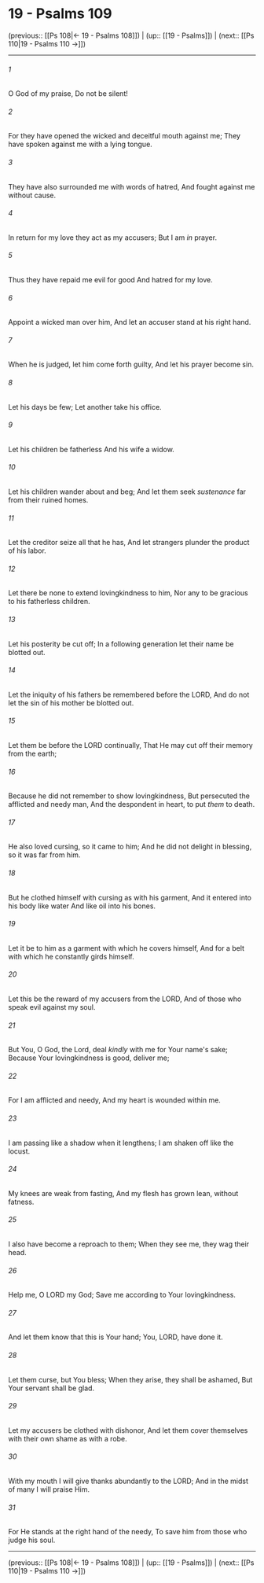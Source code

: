 # 19 - Psalms 109

(previous:: [[Ps 108|← 19 - Psalms 108]]) | (up:: [[19 - Psalms]]) | (next:: [[Ps 110|19 - Psalms 110 →]])

***


###### 1 
O God of my praise, Do not be silent! 

###### 2 
For they have opened the wicked and deceitful mouth against me; They have spoken against me with a lying tongue. 

###### 3 
They have also surrounded me with words of hatred, And fought against me without cause. 

###### 4 
In return for my love they act as my accusers; But I am _in_ prayer. 

###### 5 
Thus they have repaid me evil for good And hatred for my love. 

###### 6 
Appoint a wicked man over him, And let an accuser stand at his right hand. 

###### 7 
When he is judged, let him come forth guilty, And let his prayer become sin. 

###### 8 
Let his days be few; Let another take his office. 

###### 9 
Let his children be fatherless And his wife a widow. 

###### 10 
Let his children wander about and beg; And let them seek _sustenance_ far from their ruined homes. 

###### 11 
Let the creditor seize all that he has, And let strangers plunder the product of his labor. 

###### 12 
Let there be none to extend lovingkindness to him, Nor any to be gracious to his fatherless children. 

###### 13 
Let his posterity be cut off; In a following generation let their name be blotted out. 

###### 14 
Let the iniquity of his fathers be remembered before the LORD, And do not let the sin of his mother be blotted out. 

###### 15 
Let them be before the LORD continually, That He may cut off their memory from the earth; 

###### 16 
Because he did not remember to show lovingkindness, But persecuted the afflicted and needy man, And the despondent in heart, to put _them_ to death. 

###### 17 
He also loved cursing, so it came to him; And he did not delight in blessing, so it was far from him. 

###### 18 
But he clothed himself with cursing as with his garment, And it entered into his body like water And like oil into his bones. 

###### 19 
Let it be to him as a garment with which he covers himself, And for a belt with which he constantly girds himself. 

###### 20 
Let this be the reward of my accusers from the LORD, And of those who speak evil against my soul. 

###### 21 
But You, O God, the Lord, deal _kindly_ with me for Your name's sake; Because Your lovingkindness is good, deliver me; 

###### 22 
For I am afflicted and needy, And my heart is wounded within me. 

###### 23 
I am passing like a shadow when it lengthens; I am shaken off like the locust. 

###### 24 
My knees are weak from fasting, And my flesh has grown lean, without fatness. 

###### 25 
I also have become a reproach to them; When they see me, they wag their head. 

###### 26 
Help me, O LORD my God; Save me according to Your lovingkindness. 

###### 27 
And let them know that this is Your hand; You, LORD, have done it. 

###### 28 
Let them curse, but You bless; When they arise, they shall be ashamed, But Your servant shall be glad. 

###### 29 
Let my accusers be clothed with dishonor, And let them cover themselves with their own shame as with a robe. 

###### 30 
With my mouth I will give thanks abundantly to the LORD; And in the midst of many I will praise Him. 

###### 31 
For He stands at the right hand of the needy, To save him from those who judge his soul.

***

(previous:: [[Ps 108|← 19 - Psalms 108]]) | (up:: [[19 - Psalms]]) | (next:: [[Ps 110|19 - Psalms 110 →]])
